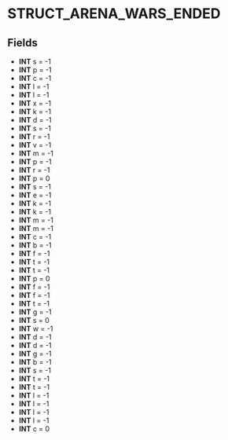 # STRUCT_ARENA_WARS_ENDED

## Fields
* **INT** s = -1
* **INT** p = -1
* **INT** c = -1
* **INT** l = -1
* **INT** l = -1
* **INT** x = -1
* **INT** k = -1
* **INT** d = -1
* **INT** s = -1
* **INT** r = -1
* **INT** v = -1
* **INT** m = -1
* **INT** p = -1
* **INT** r = -1
* **INT** p = 0
* **INT** s = -1
* **INT** e = -1
* **INT** k = -1
* **INT** k = -1
* **INT** m = -1
* **INT** m = -1
* **INT** c = -1
* **INT** b = -1
* **INT** f = -1
* **INT** t = -1
* **INT** t = -1
* **INT** p = 0
* **INT** f = -1
* **INT** f = -1
* **INT** t = -1
* **INT** g = -1
* **INT** s = 0
* **INT** w = -1
* **INT** d = -1
* **INT** d = -1
* **INT** g = -1
* **INT** b = -1
* **INT** s = -1
* **INT** t = -1
* **INT** t = -1
* **INT** l = -1
* **INT** l = -1
* **INT** l = -1
* **INT** l = -1
* **INT** c = 0